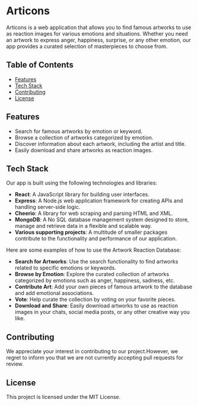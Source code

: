 # Articons

Articons is a web application that allows you to find famous artworks to use as reaction images for various emotions and situations. Whether you need an artwork to express anger, happiness, surprise, or any other emotion, our app provides a curated selection of masterpieces to choose from.

## Table of Contents

- [Features](#features)
- [Tech Stack](#tech-stack)
- [Contributing](#contributing)
- [License](#license)

## Features

- Search for famous artworks by emotion or keyword.
- Browse a collection of artworks categorized by emotion.
- Discover information about each artwork, including the artist and title.
- Easily download and share artworks as reaction images.

## Tech Stack

Our app is built using the following technologies and libraries:

- **React**: A JavaScript library for building user interfaces.
- **Express**: A Node.js web application framework for creating APIs and handling server-side logic.
- **Cheerio**: A library for web scraping and parsing HTML and XML.
- **MongoDB**: A No SQL database management system designed to store, manage and retrieve data in a flexible and scalable way.
- **Various supporting projects**: A multitude of smaller packages contribute to the functionality and performance of our application.

Here are some examples of how to use the Artwork Reaction Database:

- **Search for Artworks**: Use the search functionality to find artworks related to specific emotions or keywords.
- **Browse by Emotion**: Explore the curated collection of artworks categorized by emotions such as anger, happiness, sadness, etc.
- **Contribute Art**: Add your own pieces of famous artwork to the database and add emotional associations.
- **Vote**: Help curate the collection by voting on your favorite pieces.
- **Download and Share**: Easily download artworks to use as reaction images in your chats, social media posts, or any other creative way you like.

## Contributing

We appreciate your interest in contributing to our project.However, we regret to inform you that we are not currently accepting pull requests for review.

## License

This project is licensed under the MIT License.
